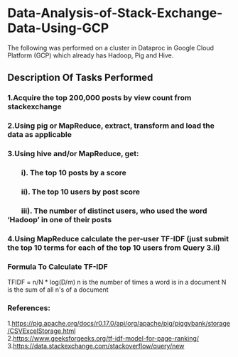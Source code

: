 # Data-Analysis-of-Stack-Exchange-Data-Using-GCP

The following was performed on a cluster in Dataproc in Google Cloud Platform (GCP) which already has Hadoop, Pig and Hive.

## Description Of Tasks Performed

### 1.Acquire the top 200,000 posts by view count from stackexchange

### 2.Using pig or MapReduce, extract, transform and load the data as applicable

### 3.Using hive and/or MapReduce, get:
### &nbsp;&nbsp;&nbsp;&nbsp;&nbsp;&nbsp;&nbsp;&nbsp;i).	The top 10 posts by a score
### &nbsp;&nbsp;&nbsp;&nbsp;&nbsp;&nbsp;&nbsp;&nbsp;ii).	The top 10 users by post score
### &nbsp;&nbsp;&nbsp;&nbsp;&nbsp;&nbsp;&nbsp;&nbsp;iii).	The number of distinct users, who used the word ‘Hadoop’ in one of their posts

### 4.Using MapReduce calculate the per-user TF-IDF (just submit the top 10 terms for each of the top 10 users from Query 3.ii) <br/>


### Formula To Calculate TF-IDF
TFIDF = n/N * log(D/m) n is the number of times a word is in a document N is the sum of all n's of a document


### References: 

1.https://pig.apache.org/docs/r0.17.0/api/org/apache/pig/piggybank/storage/CSVExcelStorage.html \
2.https://www.geeksforgeeks.org/tf-idf-model-for-page-ranking/  \
3.https://data.stackexchange.com/stackoverflow/query/new

